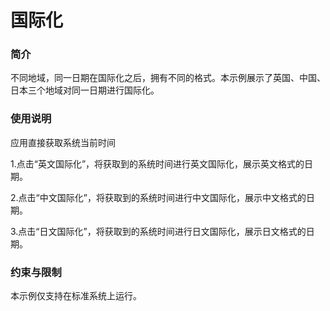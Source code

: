 # 国际化

### 简介

不同地域，同一日期在国际化之后，拥有不同的格式。本示例展示了英国、中国、日本三个地域对同一日期进行国际化。

### 使用说明

应用直接获取系统当前时间

1.点击“英文国际化”，将获取到的系统时间进行英文国际化，展示英文格式的日期。

2.点击“中文国际化”，将获取到的系统时间进行中文国际化，展示中文格式的日期。

3.点击“日文国际化”，将获取到的系统时间进行日文国际化，展示日文格式的日期。

### 约束与限制

本示例仅支持在标准系统上运行。